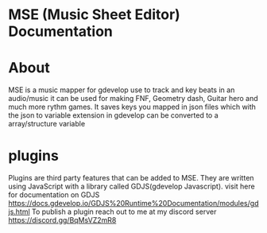 # MSE (Music Sheet Editor) Documentation
# About
MSE is a music mapper for gdevelop use to track and key beats in an audio/music it can be used for making FNF, Geometry dash, Guitar hero and much more rythm games.
It saves keys you mapped in  json files which with the json to variable extension in gdevelop can be converted to a array/structure variable
# plugins
Plugins are third party features that can be added to MSE.
They are written using JavaScript with a library called GDJS(gdevelop Javascript).
visit here for documentation on GDJS https://docs.gdevelop.io/GDJS%20Runtime%20Documentation/modules/gdjs.html
To publish a plugin reach out to me at my discord server https://discord.gg/BqMsVZ2mR8
